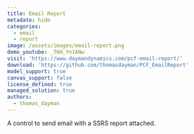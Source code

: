 ```yaml
---
title: Email Report
metadate: hide
categories:
  - email
  - report
image: /assets/images/email-report.png
demo_youtube: _T6H_Yn1ANw
visit: 'https://www.daymandynamics.com/pcf-email-report/'
download: 'https://github.com/thomasdayman/PCF_EmailReport'
model_support: true
canvas_support: false
license_defined: true
managed_solution: true
authors:
  - thomas_dayman
---
```

A control to send email with a SSRS report attached.
